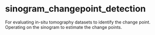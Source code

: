 # sinogram_changepoint_detection
For evaluating in-situ tomography datasets to identify the change point. Operating on the sinogram to estimate the change points. 
